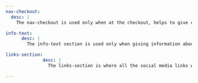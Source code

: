 ```yaml
---
nav-checkout:
  desc: |
    The nav-checkout is used only when at the checkout, helps to give customer navigate through the different checkout parts.

info-text:
      desc: |
        The info-text section is used only when giving information about the product or when talking about the company in a about me section.

links-section:
              desc: |
                The links-section is where all the social media links will go.

---
```


